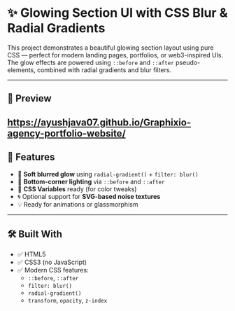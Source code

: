 # ✨ Glowing Section UI with CSS Blur & Radial Gradients

This project demonstrates a beautiful glowing section layout using pure CSS — perfect for modern landing pages, portfolios, or web3-inspired UIs. The glow effects are powered using `::before` and `::after` pseudo-elements, combined with radial gradients and blur filters.

---

## 📸 Preview
## https://ayushjava07.github.io/Graphixio-agency-portfolio-website/

## 🚀 Features

- 🔅 **Soft blurred glow** using `radial-gradient()` + `filter: blur()`
- 💎 **Bottom-corner lighting** via `::before` and `::after`
- 🎨 **CSS Variables** ready (for color tweaks)
- 🌀 Optional support for **SVG-based noise textures**
- 💡 Ready for animations or glassmorphism

---

## 🛠️ Built With

- ✅ HTML5
- ✅ CSS3 (no JavaScript)
- ✅ Modern CSS features:
  - `::before`, `::after`
  - `filter: blur()`
  - `radial-gradient()`
  - `transform`, `opacity`, `z-index`
